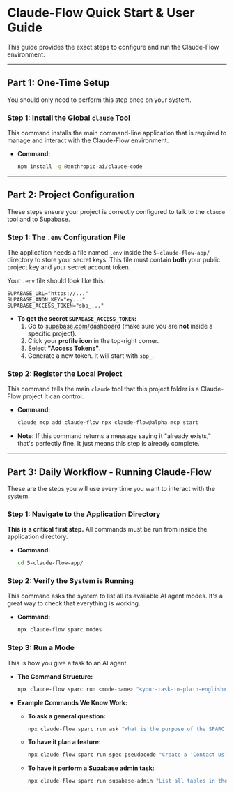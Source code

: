 # Claude-Flow Quick Start & User Guide

This guide provides the exact steps to configure and run the Claude-Flow environment.

---

## Part 1: One-Time Setup

You should only need to perform this step once on your system.

### Step 1: Install the Global `claude` Tool

This command installs the main command-line application that is required to manage and interact with the Claude-Flow environment.

*   **Command:**
    ```bash
    npm install -g @anthropic-ai/claude-code
    ```

---

## Part 2: Project Configuration

These steps ensure your project is correctly configured to talk to the `claude` tool and to Supabase.

### Step 1: The `.env` Configuration File

The application needs a file named `.env` inside the `5-claude-flow-app/` directory to store your secret keys. This file must contain **both** your public project key and your secret account token.

Your `.env` file should look like this:
```
SUPABASE_URL="https://..."
SUPABASE_ANON_KEY="ey..."
SUPABASE_ACCESS_TOKEN="sbp_..."
```

*   **To get the secret `SUPABASE_ACCESS_TOKEN`:**
    1.  Go to [supabase.com/dashboard](https://supabase.com/dashboard) (make sure you are **not** inside a specific project).
    2.  Click your **profile icon** in the top-right corner.
    3.  Select **"Access Tokens"**.
    4.  Generate a new token. It will start with `sbp_`.

### Step 2: Register the Local Project

This command tells the main `claude` tool that this project folder is a Claude-Flow project it can control.

*   **Command:**
    ```bash
    claude mcp add claude-flow npx claude-flow@alpha mcp start
    ```
*   **Note:** If this command returns a message saying it "already exists," that's perfectly fine. It just means this step is already complete.

---

## Part 3: Daily Workflow - Running Claude-Flow

These are the steps you will use every time you want to interact with the system.

### Step 1: Navigate to the Application Directory

**This is a critical first step.** All commands must be run from inside the application directory.

*   **Command:**
    ```bash
    cd 5-claude-flow-app/
    ```

### Step 2: Verify the System is Running

This command asks the system to list all its available AI agent modes. It's a great way to check that everything is working.

*   **Command:**
    ```bash
    npx claude-flow sparc modes
    ```

### Step 3: Run a Mode

This is how you give a task to an AI agent.

*   **The Command Structure:**
    ```bash
    npx claude-flow sparc run <mode-name> "<your-task-in-plain-english>"
    ```

*   **Example Commands We Know Work:**

    *   **To ask a general question:**
        ```bash
        npx claude-flow sparc run ask "What is the purpose of the SPARC methodology?"
        ```

    *   **To have it plan a feature:**
        ```bash
        npx claude-flow sparc run spec-pseudocode "Create a 'Contact Us' form with Name, Email, and Message fields."
        ```

    *   **To have it perform a Supabase admin task:**
        ```bash
        npx claude-flow sparc run supabase-admin "List all tables in the database"
        ```